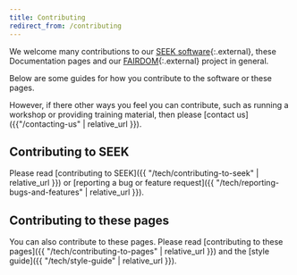 ```yaml
---
title: Contributing
redirect_from: /contributing
---
```


We welcome many contributions to our [SEEK software](https://seek4science.org){:.external}, these Documentation pages and our [FAIRDOM](https://fair-dom.org){:.external} project in general.

Below are some guides for how you contribute to the software or these pages.

However, if there other ways you feel you can contribute, such as running a workshop or providing training material, then please [contact us]({{"/contacting-us" | relative_url }}).

## Contributing to SEEK

Please read [contributing to SEEK]({{ "/tech/contributing-to-seek" | relative_url }}) or [reporting a bug or feature request]({{ "/tech/reporting-bugs-and-features" | relative_url }}).


## Contributing to these pages

You can also contribute to these pages.
Please read [contributing to these pages]({{ "/tech/contributing-to-pages" | relative_url }}) and the [style guide]({{ "/tech/style-guide" | relative_url }}).
